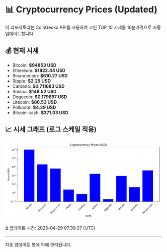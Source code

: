 
# 📊 Cryptocurrency Prices (Updated)

이 리포지토리는 CoinGecko API를 사용하여 코인 TOP 10 시세를 10분가격으로 자동 업데이트합니다.

## 💰 현재 시세
- Bitcoin: **$94853 USD**
- Ethereum: **$1822.44 USD**
- Binancecoin: **$610.27 USD**
- Ripple: **$2.29 USD**
- Cardano: **$0.711683 USD**
- Solana: **$148.52 USD**
- Dogecoin: **$0.179697 USD**
- Litecoin: **$86.53 USD**
- Polkadot: **$4.29 USD**
- Bitcoin-cash: **$371.03 USD**

## 📈 시세 그래프 (로그 스케일 적용)
![Crypto Prices](crypto_prices.png)

⏳ 업데이트 시간: 2025-04-29 07:39:37 (UTC)

---
자동 업데이트 봇에 의해 관리됩니다.
